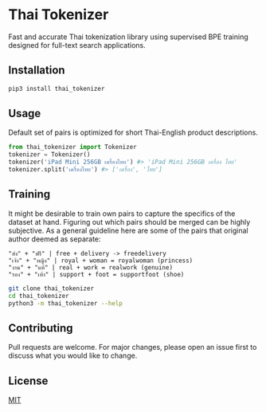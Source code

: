 # Thai Tokenizer
Fast and accurate Thai tokenization library using supervised BPE training designed for full-text search applications.



## Installation
```bash
pip3 install thai_tokenizer
```



## Usage
Default set of pairs is optimized for short Thai-English product descriptions.
```python
from thai_tokenizer import Tokenizer
tokenizer = Tokenizer()
tokenizer('iPad Mini 256GB เครื่องไทย') #> 'iPad Mini 256GB เครื่อง ไทย'
tokenizer.split('เครื่องไทย') #> ['เครื่อง', 'ไทย']
```



## Training
It might be desirable to train own pairs to capture the specifics of the dataset at hand. Figuring out which pairs should be merged can be highly subjective. As a general guideline here are some of the pairs that original author deemed as separate:
```
"ส่ง" + "ฟรี" | free + delivery -> freedelivery
"เจ้า" + "หญิง" | royal + woman = royalwoman (princess)
"งาน" + "แท้" | real + work = realwork (genuine)
"รอง" + "เท้า" | support + foot = supportfoot (shoe)
```
```bash
git clone thai_tokenizer
cd thai_tokenizer
python3 -m thai_tokenizer --help
```



## Contributing
Pull requests are welcome. For major changes, please open an issue first to discuss what you would like to change.



## License
[MIT](https://choosealicense.com/licenses/mit/)
